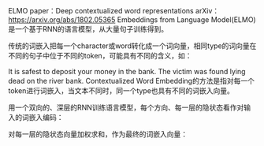 

<!--
 * @version:
 * @Author:  StevenJokess https://github.com/StevenJokess
 * @Date: 2020-11-17 19:54:54
 * @LastEditors:  StevenJokess https://github.com/StevenJokess
 * @LastEditTime: 2020-11-17 21:06:59
 * @Description:
 * @TODO::
 * @Reference:https://0809zheng.github.io/2020/04/27/elmo-bert-gpt.html
-->

 ELMO
paper：Deep contextualized word representations
arXiv：https://arxiv.org/abs/1802.05365
Embeddings from Language Model(ELMO)是一个基于RNN的语言模型，从大量句子训练得到。

传统的词嵌入把每一个character或word转化成一个词向量，相同type的词向量在不同的句子中位于不同的token，可能具有不同的含义，如：

It is safest to deposit your money in the bank.
The victim was found lying dead on the river bank.
Contextualized Word Embedding的方法是指对每一个token进行词嵌入，当文本不同时，同一个type也具有不同的词嵌入向量。

用一个双向的、深层的RNN训练语言模型，每个方向、每一层的隐状态看作对输入的词嵌入编码：



对每一层的隐状态向量加权求和，作为最终的词嵌入向量：

